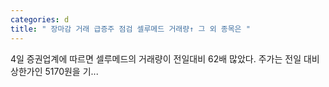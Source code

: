 ```yaml
---
categories: d
title: " 장마감 거래 급증주 점검 셀루메드 거래량↑ 그 외 종목은 "
---
```

 4일 증권업계에 따르면 셀루메드의 거래량이 전일대비 62배 많았다. 주가는 전일 대비 상한가인 5170원을 기... 
